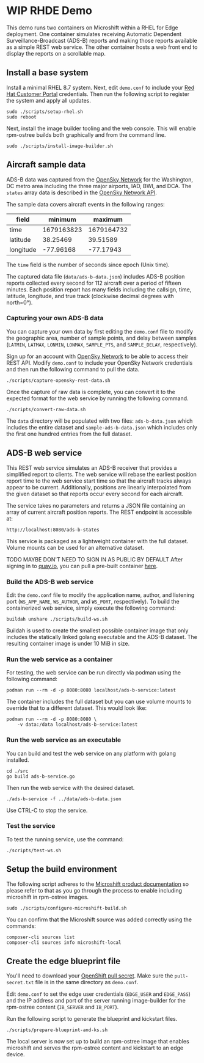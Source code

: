 # WIP RHDE Demo 
This demo runs two containers on Microshift within a RHEL for Edge
deployment. One container simulates receiving Automatic Dependent
Surveillance-Broadcast (ADS-B) reports and making those reports
available as a simple REST web service. The other container hosts
a web front end to display the reports on a scrollable map.

## Install a base system
Install a minimal RHEL 8.7 system. Next, edit `demo.conf` to include
your [Red Hat Customer Portal](https://access.redhat.com) credentials.
Then run the following script to register the system and apply all
updates.

    sudo ./scripts/setup-rhel.sh
    sudo reboot

Next, install the image builder tooling and the web console. This will
enable rpm-ostree builds both graphically and from the command line.

    sudo ./scripts/install-image-builder.sh

## Aircraft sample data
ADS-B data was captured from the [OpenSky Network](https://opensky-network.org/)
for the Washington, DC metro area including the three major airports,
IAD, BWI, and DCA. The `states` array data is described in the
[OpenSky Network API](https://openskynetwork.github.io/opensky-api/rest.html#id4).

The sample data covers aircraft events in the following ranges:

| field     | minimum    | maximum    |
| -----     | -------    | -------    |
| time      | 1679163823 | 1679164732 |
| latitude  |  38.25469  |  39.51589  |
| longitude | -77.96168  | -77.17943  |

The `time` field is the number of seconds since epoch (Unix time).

The captured data file (`data/ads-b-data.json`) includes ADS-B
position reports collected every second for 112 aircraft over a
period of fifteen minutes.  Each position report has many fields
including the callsign, time, latitude, longitude, and true track
(clockwise decimal degrees with north=0&deg;).

### Capturing your own ADS-B data
You can capture your own data by first editing the `demo.conf` file
to modify the geographic area, number of sample points, and delay
between samples (`LATMIN`, `LATMAX`, `LONMIN`, `LONMAX`, `SAMPLE_PTS`,
and `SAMPLE_DELAY`, respectively).

Sign up for an account with [OpenSky Network](https://opensky-network.org)
to be able to access their REST API. Modify `demo.conf` to include
your OpenSky Network credentials and then run the following command
to pull the data.

    ./scripts/capture-opensky-rest-data.sh

Once the capture of raw data is complete, you can convert it to the
expected format for the web service by running the following command.

    ./scripts/convert-raw-data.sh

The `data` directory will be populated with two files: `ads-b-data.json`
which includes the entire dataset and `sample-ads-b-data.json` which
includes only the first one hundred entries from the full dataset.

## ADS-B web service
This REST web service simulates an ADS-B receiver that provides a
simplified report to clients. The web service will rebase the
earliest position report time to the web service start time so that
the aircraft tracks always appear to be current. Additionally,
positions are linearly interpolated from the given dataset so that
reports occur every second for each aircraft.

The service takes no parameters and returns a JSON file containing
an array of current aircraft position reports. The REST endpoint
is accessible at:

    http://localhost:8080/ads-b-states

This service is packaged as a lightweight container with the full 
dataset. Volume mounts can be used for an alternative dataset.

TODO MAYBE DON'T NEED TO SIGN IN AS PUBLIC BY DEFAULT
After signing in to [quay.io](https://quay.io), you can pull a
pre-built container [here](https://quay.io/rlucente-se-jboss/ads-b-service).

### Build the ADS-B web service
Edit the `demo.conf` file to modify the application name, author,
and listening port (`WS_APP_NAME`, `WS_AUTHOR`, and `WS_PORT`,
respectively). To build the containerized web service, simply execute
the following command:

    buildah unshare ./scripts/build-ws.sh

Buildah is used to create the smallest possible container image
that only includes the statically linked golang executable and the
ADS-B dataset. The resulting container image is under 10 MiB in
size.

### Run the web service as a container
For testing, the web service can be run directly via podman using
the following command:

    podman run --rm -d -p 8080:8080 localhost/ads-b-service:latest

The container includes the full dataset but you can use volume
mounts to override that to a different dataset. This would look
like:

    podman run --rm -d -p 8080:8080 \
        -v data:/data localhost/ads-b-service:latest

### Run the web service as an executable
You can build and test the web service on any platform with golang
installed.

    cd ./src
    go build ads-b-service.go

Then run the web service with the desired dataset.

    ./ads-b-service -f ../data/ads-b-data.json

Use CTRL-C to stop the service.

### Test the service
To test the running service, use the command:

    ./scripts/test-ws.sh

## Setup the build environment
The following script adheres to the [Microshift product documentation](https://access.redhat.com/documentation/en-us/red_hat_build_of_microshift/4.12/html-single/installing/index)
so please refer to that as you go through the process to enable
including microshift in rpm-ostree images.

    sudo ./scripts/configure-microshift-build.sh

You can confirm that the Microshift source was added correctly using
the commands:

    composer-cli sources list
    composer-cli sources info microshift-local

## Create the edge blueprint file
You'll need to download your [OpenShift pull secret](https://console.redhat.com/openshift/create/local).
Make sure the `pull-secret.txt` file is in the same directory as
`demo.conf`.

Edit `demo.conf` to set the edge user credentials (`EDGE_USER` and
`EDGE_PASS`) and the IP address and port of the server running
image-builder for the rpm-ostree content (`IB_SERVER` and `IB_PORT`).

Run the following script to generate the blueprint and kickstart files.

    ./scripts/prepare-blueprint-and-ks.sh

The local server is now set up to build an rpm-ostree image that
enables microshift and serves the rpm-ostree content and kickstart
to an edge device.

